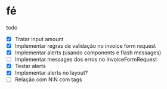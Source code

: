 # fé

todo
- [X] Tratar input amount
- [X] Implementar regras de validação no invoice form request
- [X] Implementar alerts (usando components e flash messages)
- [ ] Implementar messages dos erros no InvoiceFormRequest
- [x] Testar alerts
- [X] Implementar alerts no layout?
- [ ] Relação com N:N com tags
